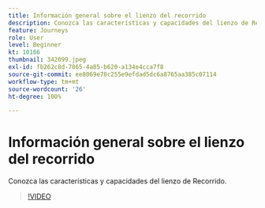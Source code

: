 ```yaml
---
title: Información general sobre el lienzo del recorrido
description: Conozca las características y capacidades del lienzo de Recorrido.
feature: Journeys
role: User
level: Beginner
kt: 10166
thumbnail: 342099.jpeg
exl-id: fb262c8d-7865-4a85-b620-a134e4cca7f8
source-git-commit: ee8069e78c255e9efdad5dc6a8765aa385c07114
workflow-type: tm+mt
source-wordcount: '26'
ht-degree: 100%

---
```


# Información general sobre el lienzo del recorrido

Conozca las características y capacidades del lienzo de Recorrido.

>[!VIDEO](https://video.tv.adobe.com/v/342099?quality=12&learn=on)
